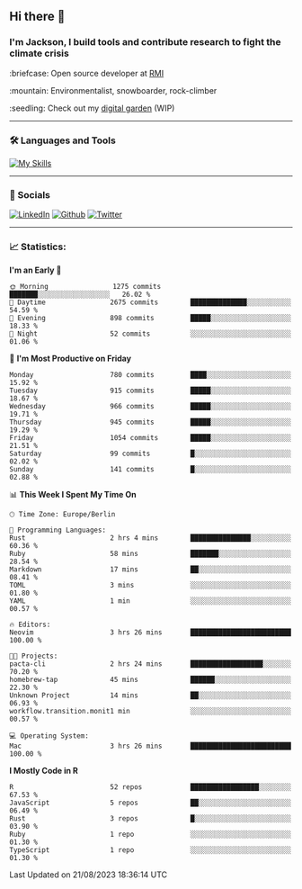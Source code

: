 ## Hi there :wave:
### I'm Jackson, I build tools and contribute research to fight the climate crisis
<p> :briefcase: Open source developer at <a href="https://rmi.org/" alt="RMI">RMI</a></p>
<p> :mountain: Environmentalist, snowboarder, rock-climber</p>
<p> :seedling: Check out my <a href="https://jdhoffa.github.io/" alt="digital garden">digital garden</a> (WIP) </p>

---

### :hammer_and_wrench: Languages and Tools

[![My Skills](https://skillicons.dev/icons?i=r,python,rust,js,html,css,docker,neovim,git,postgresql,azure&perline=6&theme=dark)](https://skillicons.dev)

---

### :iphone: Socials

[![LinkedIn](https://skillicons.dev/icons?i=linkedin&theme=dark)](https://www.linkedin.com/in/jackson-hoffart/) 
[![Github](https://skillicons.dev/icons?i=github&theme=dark)](https://github.com/jdhoffa) 
[![Twitter](https://skillicons.dev/icons?i=twitter&theme=dark)](https://twitter.com/jdhoffart) 

---

### :chart_with_upwards_trend: Statistics:

 
<!--START_SECTION:waka-->
**I'm an Early 🐤** 

```text
🌞 Morning                1275 commits        ███████░░░░░░░░░░░░░░░░░░   26.02 % 
🌆 Daytime                2675 commits        ██████████████░░░░░░░░░░░   54.59 % 
🌃 Evening                898 commits         █████░░░░░░░░░░░░░░░░░░░░   18.33 % 
🌙 Night                  52 commits          ░░░░░░░░░░░░░░░░░░░░░░░░░   01.06 % 
```
📅 **I'm Most Productive on Friday** 

```text
Monday                   780 commits         ████░░░░░░░░░░░░░░░░░░░░░   15.92 % 
Tuesday                  915 commits         █████░░░░░░░░░░░░░░░░░░░░   18.67 % 
Wednesday                966 commits         █████░░░░░░░░░░░░░░░░░░░░   19.71 % 
Thursday                 945 commits         █████░░░░░░░░░░░░░░░░░░░░   19.29 % 
Friday                   1054 commits        █████░░░░░░░░░░░░░░░░░░░░   21.51 % 
Saturday                 99 commits          █░░░░░░░░░░░░░░░░░░░░░░░░   02.02 % 
Sunday                   141 commits         █░░░░░░░░░░░░░░░░░░░░░░░░   02.88 % 
```


📊 **This Week I Spent My Time On** 

```text
🕑︎ Time Zone: Europe/Berlin

💬 Programming Languages: 
Rust                     2 hrs 4 mins        ███████████████░░░░░░░░░░   60.36 % 
Ruby                     58 mins             ███████░░░░░░░░░░░░░░░░░░   28.54 % 
Markdown                 17 mins             ██░░░░░░░░░░░░░░░░░░░░░░░   08.41 % 
TOML                     3 mins              ░░░░░░░░░░░░░░░░░░░░░░░░░   01.80 % 
YAML                     1 min               ░░░░░░░░░░░░░░░░░░░░░░░░░   00.57 % 

🔥 Editors: 
Neovim                   3 hrs 26 mins       █████████████████████████   100.00 % 

🐱‍💻 Projects: 
pacta-cli                2 hrs 24 mins       ██████████████████░░░░░░░   70.20 % 
homebrew-tap             45 mins             ██████░░░░░░░░░░░░░░░░░░░   22.30 % 
Unknown Project          14 mins             ██░░░░░░░░░░░░░░░░░░░░░░░   06.93 % 
workflow.transition.monit1 min               ░░░░░░░░░░░░░░░░░░░░░░░░░   00.57 % 

💻 Operating System: 
Mac                      3 hrs 26 mins       █████████████████████████   100.00 % 
```

**I Mostly Code in R** 

```text
R                        52 repos            █████████████████░░░░░░░░   67.53 % 
JavaScript               5 repos             ██░░░░░░░░░░░░░░░░░░░░░░░   06.49 % 
Rust                     3 repos             █░░░░░░░░░░░░░░░░░░░░░░░░   03.90 % 
Ruby                     1 repo              ░░░░░░░░░░░░░░░░░░░░░░░░░   01.30 % 
TypeScript               1 repo              ░░░░░░░░░░░░░░░░░░░░░░░░░   01.30 % 
```




 Last Updated on 21/08/2023 18:36:14 UTC
<!--END_SECTION:waka-->
